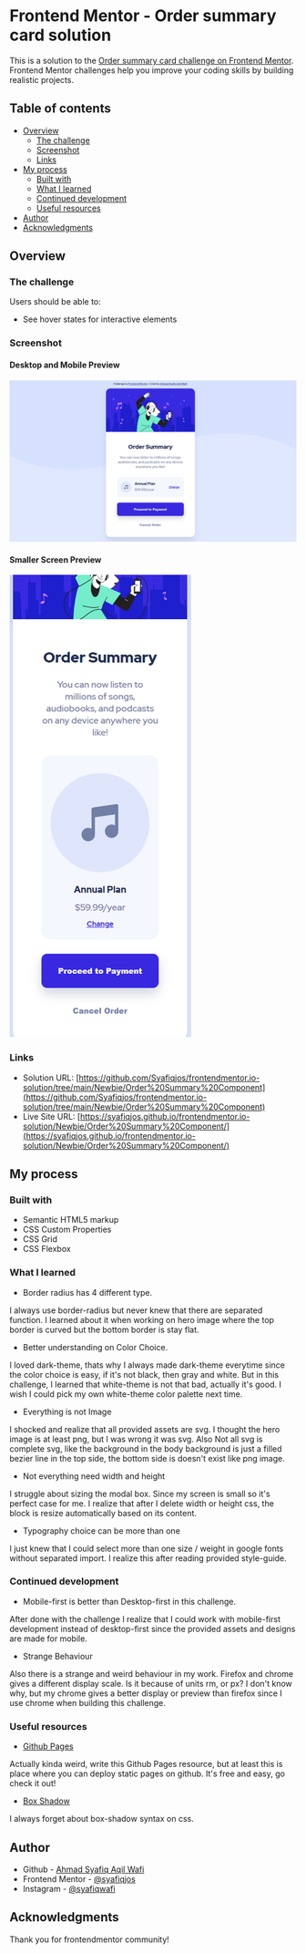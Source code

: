 # Frontend Mentor - Order summary card solution

This is a solution to the [Order summary card challenge on Frontend Mentor](https://www.frontendmentor.io/challenges/order-summary-component-QlPmajDUj). Frontend Mentor challenges help you improve your coding skills by building realistic projects. 

## Table of contents

- [Overview](#overview)
  - [The challenge](#the-challenge)
  - [Screenshot](#screenshot)
  - [Links](#links)
- [My process](#my-process)
  - [Built with](#built-with)
  - [What I learned](#what-i-learned)
  - [Continued development](#continued-development)
  - [Useful resources](#useful-resources)
- [Author](#author)
- [Acknowledgments](#acknowledgments)

## Overview

### The challenge

Users should be able to:

- See hover states for interactive elements

### Screenshot

#### Desktop and Mobile Preview
![](./summary/desktop-preview.png)

#### Smaller Screen Preview
![](./summary/smaller-device-preview.png)

### Links

- Solution URL: [https://github.com/Syafiqjos/frontendmentor.io-solution/tree/main/Newbie/Order%20Summary%20Component](https://github.com/Syafiqjos/frontendmentor.io-solution/tree/main/Newbie/Order%20Summary%20Component)
- Live Site URL: [https://syafiqjos.github.io/frontendmentor.io-solution/Newbie/Order%20Summary%20Component/](https://syafiqjos.github.io/frontendmentor.io-solution/Newbie/Order%20Summary%20Component/)

## My process

### Built with

- Semantic HTML5 markup
- CSS Custom Properties
- CSS Grid
- CSS Flexbox

### What I learned

- Border radius has 4 different type.

I always use border-radius but never knew that there are separated function. I learned about it when working on hero image where the top border is curved but the bottom border is stay flat.

- Better understanding on Color Choice.

I loved dark-theme, thats why I always made dark-theme everytime since the color choice is easy, if it's not black, then gray and white. But in this challenge, I learned that white-theme is not that bad, actually it's good. I wish I could pick my own white-theme color palette next time.

- Everything is not Image

I shocked and realize that all provided assets are svg. I thought the hero image is at least png, but I was wrong it was svg. Also Not all svg is complete svg, like the background in the body background is just a filled bezier line in the top side, the bottom side is doesn't exist like png image.

- Not everything need width and height

I struggle about sizing the modal box. Since my screen is small so it's perfect case for me. I realize that after I delete width or height css, the block is resize automatically based on its content.

- Typography choice can be more than one

I just knew that I could select more than one size / weight in google fonts without separated import. I realize this after reading provided style-guide.

### Continued development

- Mobile-first is better than Desktop-first in this challenge.

After done with the challenge I realize that I could work with mobile-first development instead of desktop-first since the provided assets and designs are made for mobile.

- Strange Behaviour

Also there is a strange and weird behaviour in my work. Firefox and chrome gives a different display scale. Is it because of units rm, or px? I don't know why, but my chrome gives a better display or preview than firefox since I use chrome when building this challenge.

### Useful resources

- [Github Pages](https://docs.github.com/en/pages/getting-started-with-github-pages/creating-a-github-pages-site#creating-a-repository-for-your-site)

Actually kinda weird, write this Github Pages resource, but at least this is place where you can deploy static pages on github. It's free and easy, go check it out!

- [Box Shadow](https://www.w3schools.com/cssref/css3_pr_box-shadow.asp)

I always forget about box-shadow syntax on css.

## Author

- Github - [Ahmad Syafiq Aqil Wafi](https://www.github.com/syafiqjos)
- Frontend Mentor - [@syafiqjos](https://www.frontendmentor.io/profile/syafiqjos)
- Instagram - [@syafiqwafi](https://www.instagram.com/syafiqwafi)

## Acknowledgments

Thank you for frontendmentor community!